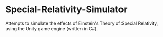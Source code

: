 # Special-Relativity-Simulator
Attempts to simulate the effects of Einstein's Theory of Special Relativity, using the Unity game engine (written in C#).
